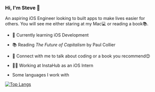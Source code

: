 ### Hi, I'm Steve 👋
An aspiring iOS Engineer looking to built apps to make lives easier for others. You will see me either staring at my Mac💻 or reading a book📚.

- 🧠 Currently learning iOS Development
- 📚 Reading <em>The Future of Capitalism</em> by Paul Collier
- 💬 Connect with me to talk about coding or a book you recommend😊
- 🧑‍💼 Working at InstaHub as an iOS Intern

- Some languages I work with

[![Top Langs](https://github-readme-stats.vercel.app/api/top-langs/?username=steveshi0&layout=compact)](https://github.com/anuraghazra/github-readme-stats)
